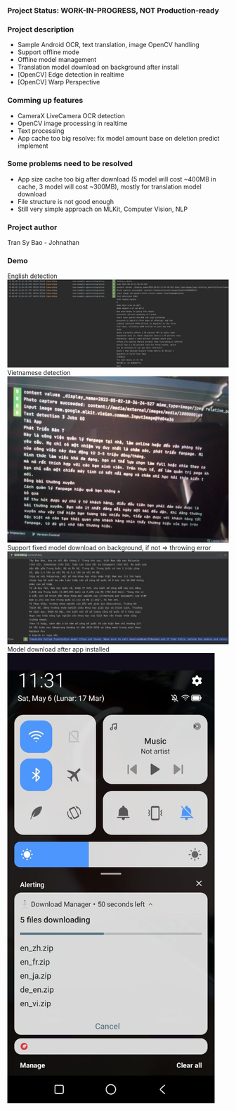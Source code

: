 ### Project Status: WORK-IN-PROGRESS, NOT Production-ready

### Project description
- Sample Android OCR, text translation, image OpenCV handling
- Support offline mode
- Offline model management
- Translation model download on background after install
- [OpenCV] Edge detection in realtime
- [OpenCV] Warp Perspective

### Comming up features
- CameraX LiveCamera OCR detection
- OpenCV image processing in realtime
- Text processing
- App cache too big resolve: fix model amount base on deletion predict implement

### Some problems need to be resolved
- App size cache too big after download (5 model will cost ~400MB in cache, 3 model will cost ~300MB), mostly for translation model download
- File structure is not good enough
- Still very simple approach on MLKit, Computer Vision, NLP

### Project author
Tran Sy Bao - Johnathan

### Demo
English detection
![English detection](./english-detection.png)
Vietnamese detection
![Vietnamese detection](./vietnamese-detection.jpg)
Support fixed model download on background, if not => throwing error
![Model download error](./ocr-model-download-error.png)
Model download after app installed
![Model download in background](./model_download.jpeg)
